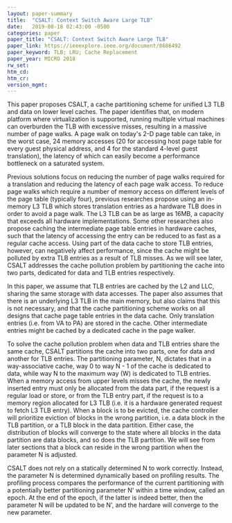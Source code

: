 ```yaml
---
layout: paper-summary
title:  "CSALT: Context Switch Aware Large TLB"
date:   2019-08-18 02:43:00 -0500
categories: paper
paper_title: "CSALT: Context Switch Aware Large TLB"
paper_link: https://ieeexplore.ieee.org/document/8686492
paper_keyword: TLB; LRU; Cache Replacement
paper_year: MICRO 2018
rw_set: 
htm_cd: 
htm_cr: 
version_mgmt: 
---
```


This paper proposes CSALT, a cache partitioning scheme for unified L3 TLB and data on lower level caches. The paper 
identifies that, on modern platform where virtualization is supported, running multiple virtual machines can overburden
the TLB with excessive misses, resulting in a massive number of page walks. A page walk on today's 2-D page table 
can take, in the worst case, 24 memory accesses (20 for accessing host page table for every guest physical address, 
and 4 for the standard 4-level guest translation), the latency of which can easily become a performance bottleneck
on a saturated system. 

Previous solutions focus on reducing the number of page walks required for a translation and reducing the latency of 
each page walk access. To reduce page walks which require a number of memory access on different levels of the page
table (typically four), previous researches propose using an in-memory L3 TLB which stores translation entries as 
a hardware TLB does in order to avoid a page walk. The L3 TLB can be as large as 16MB, a capacity that exceeds all 
hardware implementations. Some other researches also propose caching the intermediate page table entries in hardware
caches, such that the latency of accessing the entry can be reduced to as fast as a regular cache access. Using part
of the data cache to store TLB entries, however, can negatively affect performance, since the cache might be polluted
by extra TLB entries as a result of TLB misses. As we will see later, CSALT addresses the cache pollution problem 
by partitioning the cache into two parts, dedicated for data and TLB entries respectively.

In this paper, we assume that TLB entries are cached by the L2 and LLC, sharing the same storage with data accesses.
The paper also assumes that there is an underlying L3 TLB in the main memory, but also claims that this is not necessary,
and that the cache partitioning scheme works on all designs that cache page table entries in the data cache. Only translation 
entries (i.e. from VA to PA) are stored in the cache. Other intermediate entries might be cached by a dedicated cache
in the page walker.

To solve the cache pollution problem when data and TLB entries share the same cache, CSALT partitions the cache into two
parts, one for data and another for TLB entries. The partitioning parameter, N, dictates that in a way-associative cache, 
way 0 to way N - 1 of the cache is dedicated to data, while way N to the maximum way (W) is dedicated to TLB entries. 
When a memory access from upper levels misses the cache, the newly inserted entry must only be allocated from the 
data part, if the request is a regular load or store, or from the TLB entry part, if the request is to a memory region
allocated for L3 TLB (i.e. it is a hardware generated request to fetch L3 TLB entry). When a block is to be evicted,
the cache controller will prioritize eviction of blocks in the wrong partition, i.e. a data block in the TLB partition, 
or a TLB block in the data partition. Either case, the distribution of blocks will converge to the state where all
blocks in the data partition are data blocks, and so does the TLB partition. We will see from later sections that
a block can reside in the wrong partition when the parameter N is adjusted.

CSALT does not rely on a statically determined N to work correctly. Instead, the parameter N is determined dynamically 
based on profiling results. The profiling process compares the performance of the current partitioning with a potentially
better partitioning parameter N' within a time window, called an epoch. At the end of the epoch, if the latter is indeed 
better, then the parameter N will be updated to be N', and the hardare will converge to the new parameter. 